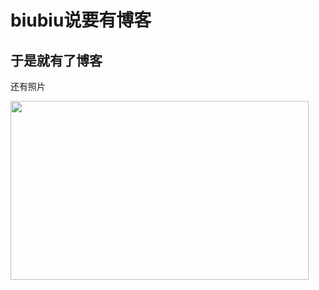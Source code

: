 # biubiu说要有博客

## 于是就有了博客

还有照片

<img src="http://www.animae.co.uk/images/ANIMAE.png" width="477" height="286">